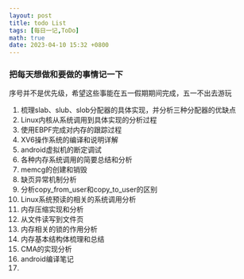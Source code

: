 ```yaml
---
layout: post
title: todo List
tags: [每日一记,ToDo]
math: true
date: 2023-04-10 15:32 +0800
---
```


### 把每天想做和要做的事情记一下

序号并不是优先级，希望这些事能在五一假期期间完成，五一不出去游玩

1. 梳理slab、slub、slob分配器的具体实现，并分析三种分配器的优缺点
2. Linux内核从系统调用到具体实现的分析过程
3. 使用EBPF完成对内存的跟踪过程
4. XV6操作系统的编译和说明详解
5. android虚拟机的断定调试
6. 各种内存系统调用的简要总结和分析
7. memcg的创建和销毁
8. 缺页异常机制分析
9. 分析copy_from_user和copy_to_user的区别
10. Linux系统预读的相关的系统调用分析
11. 内存压缩实现和分析
12. 从文件读写到文件页
13. 内存相关的锁的作用分析
14. 内存基本结构体梳理和总结
15. CMA的实现分析
16. android编译笔记
17. 